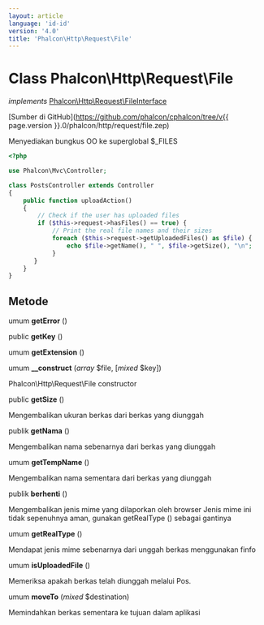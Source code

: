 ```yaml
---
layout: article
language: 'id-id'
version: '4.0'
title: 'Phalcon\Http\Request\File'
---
```

# Class **Phalcon\Http\Request\File**

*implements* [Phalcon\Http\Request\FileInterface](Phalcon_Http_Request_FileInterface)

[Sumber di GitHub](https://github.com/phalcon/cphalcon/tree/v{{ page.version }}.0/phalcon/http/request/file.zep)

Menyediakan bungkus OO ke superglobal $_FILES

```php
<?php

use Phalcon\Mvc\Controller;

class PostsController extends Controller
{
    public function uploadAction()
    {
        // Check if the user has uploaded files
        if ($this->request->hasFiles() == true) {
            // Print the real file names and their sizes
            foreach ($this->request->getUploadedFiles() as $file) {
                echo $file->getName(), " ", $file->getSize(), "\n";
            }
       }
    }
}

```

## Metode

umum **getError** ()

public **getKey** ()

umum **getExtension** ()

umum **__construct** (*array* $file, [*mixed* $key])

Phalcon\Http\Request\File constructor

public **getSize** ()

Mengembalikan ukuran berkas dari berkas yang diunggah

publik **getNama** ()

Mengembalikan nama sebenarnya dari berkas yang diunggah

umum **getTempName** ()

Mengembalikan nama sementara dari berkas yang diunggah

publik **berhenti** ()

Mengembalikan jenis mime yang dilaporkan oleh browser Jenis mime ini tidak sepenuhnya aman, gunakan getRealType () sebagai gantinya

umum **getRealType** ()

Mendapat jenis mime sebenarnya dari unggah berkas menggunakan finfo

umum **isUploadedFile** ()

Memeriksa apakah berkas telah diunggah melalui Pos.

umum **moveTo** (*mixed* $destination)

Memindahkan berkas sementara ke tujuan dalam aplikasi